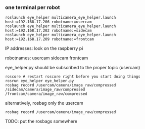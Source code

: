 ### one terminal per robot
```
roslaunch eye_helper multicamera_eye_helper.launch host:=192.168.17.206 robotname:=usercam
roslaunch eye_helper multicamera_eye_helper.launch host:=192.168.17.202 robotname:=sidecam
roslaunch eye_helper multicamera_eye_helper.launch host:=192.168.17.209 robotname:=frontcam
```

IP addresses:
look on the raspberry pi

robotnames:
usercam
sidecam
frontcam

eye_helper.py should be subscribed to the proper topic (usercam)

```
roscore # restart roscore right before you start doing things
rosrun eye_helper eye_helper.py
rosbag record /usercam/camera/image_raw/compressed /sidecam/camera/image_raw/compressed /frontcam/camera/image_raw/compressed 
```

alternatively, rosbag only the usercam
```
rosbag record /usercam/camera/image_raw/compressed  
```

TODO: put the rosbags somewhere